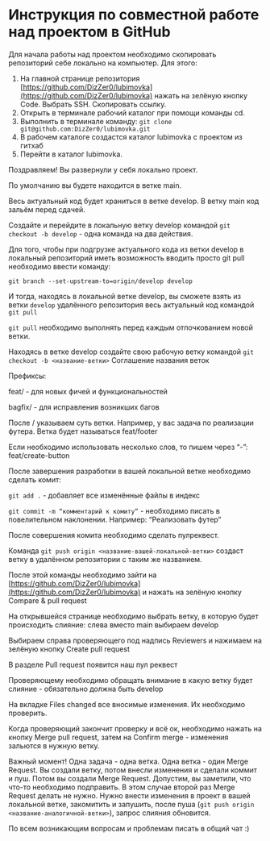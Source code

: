 # Инструкция по совместной работе над проектом в GitHub
Для начала работы над проектом необходимо скопировать репозиторий себе локально на компьютер. Для этого:

1. На главной странице репозитория [https://github.com/DizZer0/lubimovka](https://github.com/DizZer0/lubimovka) нажать на зелёную кнопку Code. Выбрать SSH. Скопировать ссылку.
2. Открыть в терминале рабочий каталог при помощи команды cd.
3. Выполнить в терминале команду:
```git clone git@github.com:DizZer0/lubimovka.git```
4. В рабочем каталоге создастся каталог lubimovka с проектом из гитхаб
5. Перейти в каталог lubimovka.

Поздравляем! Вы развернули у себя локально проект.

По умолчанию вы будете находится в ветке main. 

Весь актуальный код будет храниться в ветке develop. В ветку main код зальём перед сдачей.

Создайте и перейдите в локальную ветку develop командой ```git checkout -b develop``` - одна команда на два действия.

Для того, чтобы при подгрузке актуального кода из ветки develop в локальный репозиторий иметь возможность вводить просто git pull необходимо ввести команду:

```git branch --set-upstream-to=origin/develop develop```

И тогда, находясь в локальной ветке develop, вы сможете взять из ветки ```develop``` удалённого репозитория весь актуальный код командой ```git pull```

```git pull``` необходимо выполнять перед каждым отпочкованием новой ветки.

Находясь в ветке develop создайте свою рабочую ветку командой ```git checkout -b <название-ветки>```
Соглашение названия веток

Префиксы:

feat/ - для новых фичей и функциональностей

bagfix/ - для исправления возникших багов

После / указываем суть ветки. Например, у вас задача по реализации футера. Ветка будет называться feat/footer

Если необходимо использовать несколько слов, то пишем через “-”: feat/create-button

После завершения разработки в вашей локальной ветке необходимо сделать комит:

```git add .``` - добавляет все изменённые файлы в индекс

```git commit -m “комментарий к комиту”``` - необходимо писать в повелительном наклонении. Например: “Реализовать футер”

После совершения комита необходимо сделать пулреквест.

Команда ```git push origin <название-вашей-локальной-ветки>``` создаст ветку в удалённом репозитории с таким же названием.

После этой команды необходимо зайти на [https://github.com/DizZer0/lubimovka](https://github.com/DizZer0/lubimovka) и нажать на зелёную кнопку Compare & pull request

На открывшейся странице необходимо выбрать ветку, в которую будет происходить слияние: слева вместо main выбираем develop

Выбираем справа проверяющего под надпись Reviewers и нажимаем на зелёную кнопку Create pull request

В разделе Pull request появится наш пул реквест

Проверяющему необходимо обращать внимание в какую ветку будет слияние - обязательно должна быть develop

На вкладке Files changed все вносимые изменения. Их необходимо проверить.

Когда проверяющий закончит проверку и всё ок, необходимо нажать на кнопку Merge pull request, затем на Confirm merge - изменения зальются в нужную ветку.

Важный момент! Одна задача - одна ветка. Одна ветка - один Merge Request. Вы создали ветку, потом внесли изменения и сделали коммит и пуш. Потом вы создали Merge Request. Допустим, вы заметили, что что-то необходимо подправить. В этом случае второй раз Merge Request делать не нужно. Нужно внести изменения в проект в вашей локальной ветке, закомитить и запушить, после пуша (```git push origin <название-аналогичной-ветки>```), запрос слияния обновится.

По всем возникающим вопросам и проблемам писать в общий чат :)